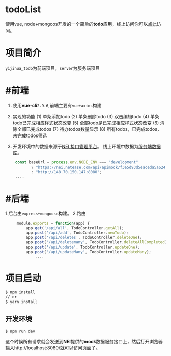 # todoList

使用vue, node+mongoos开发的一个简单的**todo**应用，线上访问你可以[点此](http://148.70.150.147:8080/#/)访问。
# 项目简介
  `yijihua_todo`为前端项目，`server`为服务端项目
# #前端
 1. 使用**vue-cli**`2.9.6`,前端主要有`vue+axios`构建
 2. 实现的功能
     (1) 单条添加todo
     (2) 单条删除todo
     (3) 双击编辑todo
     (4) 单条todo已完成相应样式状态改变
     (5) 全部todo是已完成相应样式状态改变
     (6) 清除全部已完成todos
     (7) 待办todos数量显示
     (8) 所有todos，已完成todos，未完成todos筛选
 3. 开发环境中的数据来源于[NEI 接口管理平台](https://nei.netease.com/)。
      线上环境中数据为[服务端数据库](http://148.70.150.147:8080)。


      ```javascript
       const baseUrl = process.env.NODE_ENV === "development"
              ? "https://nei.netease.com/api/apimock/f3e5d93d5eaceda5a624378374ad5cd7"
              : "http://148.70.150.147:8080";
       ....
       ```

# #后端
1.后台由`express+mongoose`构建。
2.路由
   ```javascript
        module.exports = function(app) {
            app.get('/api/all', TodoController.getAll);
            app.post('/api/add', TodoController.newTodo);
            app.post('/api/deletes', TodoController.deleteOne);
            app.post('/api/deletemany', TodoController.deleteAllCompleted);
            app.post('/api/update', TodoController.updateOne);
            app.post('/api/updateMany', TodoController.updateMany);
                ....
   ```
# 项目启动
```bash
$ npm install
// or
$ yarn install
```
## 开发环境

```bash
$ npm run dev
```
这个时候所有请求就会发送到**NEI**提供的**mock**数据服务接口上，然后打开浏览器输入http://localhost:8080/就可以访问页面了。
